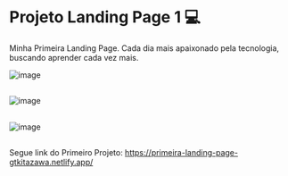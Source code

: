 # Projeto Landing Page 1 💻
Minha Primeira Landing Page. 
Cada dia mais apaixonado pela tecnologia, buscando aprender cada vez mais.

![image](https://user-images.githubusercontent.com/106486163/174543040-0e3306d6-5fd5-431f-972c-9480304329e4.png)
##
![image](https://user-images.githubusercontent.com/106486163/174544468-3d6deb01-8ac6-411e-8987-e6715bba8364.png) 
##
![image](https://user-images.githubusercontent.com/106486163/174544760-e06a4556-a4b0-4d10-9386-57759dc5b9a5.png)
##
Segue link do Primeiro Projeto: https://primeira-landing-page-gtkitazawa.netlify.app/
